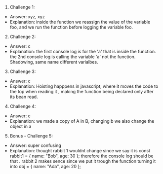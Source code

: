 1. Challenge 1:

- Answer: xyz, xyz
- Explanation: inside the function we reassign the value of the variable foo, and we run the function before logging the variable foo.

2. Challenge 2:

- Answer: c
- Explanation: the first console log is for the 'a' that is inside the function. the 2nd console log is calling the variable 'a' not the function. Shadowing, same name different varialbes.

3. Challenge 3:

- Answer: c
- Explanation: Hoisting happpens in javascript, where it moves the code to the top when reading it , making the function being declared only after its bean read.

4. Challenge 4:

- Answer: c
- Explanation: we made a copy of A in B, changing b we also change the object in a

5. Bonus - Challenge 5:

- Answer: super confusing
- Explanation: thought rabbit 1 wouldnt change since we say it is const rabbit1 = { name: "Bob", age: 30 }; therefore the console log should be that .
  rabbit 2 makes sence since we put it trough the function turning it into obj = { name: "Ada", age: 20 };
